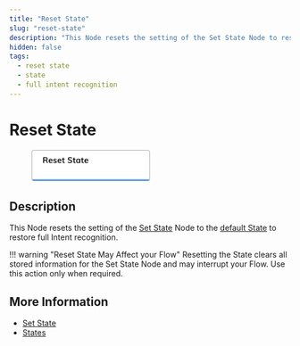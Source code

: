 ```yaml
---
title: "Reset State" 
slug: "reset-state"
description: "This Node resets the setting of the Set State Node to restore full Intent recognition."
hidden: false
tags:
  - reset state
  - state
  - full intent recognition
---
```


# Reset State

<figure>
  <img class="image-center" src="../../../../../static/img/_assets/ai/build/node-reference/logic/reset-state.png" width="50%" />
</figure>

## Description

This Node resets the setting of the [Set State](../../../test/interaction-panel/state.md) Node to the [default State](../../../test/interaction-panel/state.md)
to restore full Intent recognition.

!!! warning "Reset State May Affect your Flow"
    Resetting the State clears all stored information for the Set State Node and may interrupt your Flow. Use this action only when required.

## More Information

- [Set State](set-state.md)
- [States](../../../test/interaction-panel/state.md)